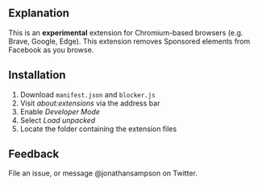 ## Explanation

This is an **experimental** extension for Chromium-based browsers (e.g. Brave, Google, Edge). This extension removes Sponsored elements from Facebook as you browse.

## Installation

1. Download `manifest.json` and `blocker.js`
2. Visit _about:extensions_ via the address bar
3. Enable _Developer Mode_
4. Select _Load unpacked_
5. Locate the folder containing the extension files

## Feedback

File an issue, or message @jonathansampson on Twitter.
